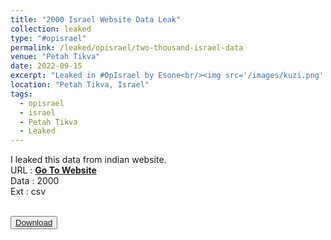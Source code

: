 ```yaml
---
title: "2000 Israel Website Data Leak"
collection: leaked
type: "#opisrael"
permalink: /leaked/opisrael/two-thousand-israel-data
venue: "Petah Tikva"
date: 2022-09-15
excerpt: "Leaked in #OpIsrael by Esone<br/><img src='/images/kuzi.png' style='width:50%;heigth:50%;border-radius:10%;'>"
location: "Petah Tikva, Israel"
tags:
  - opisrael
  - israel
  - Petah Tikva
  - Leaked
---
```


I leaked this data from indian website.  
URL  : **[Go To Website](https://kuzi.co.il)**  
Data : 2000   
Ext  : csv

<br>
<button class="btn-82"><a href="https://anonfiles.com/KbU6Ja7dy2"><span>Download</span></a></button>
<br>
